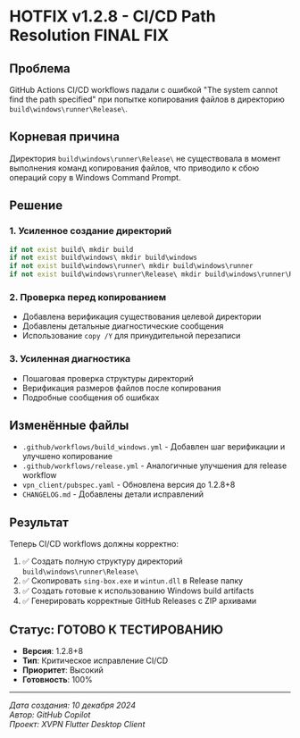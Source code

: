 # HOTFIX v1.2.8 - CI/CD Path Resolution FINAL FIX

## Проблема
GitHub Actions CI/CD workflows падали с ошибкой "The system cannot find the path specified" при попытке копирования файлов в директорию `build\windows\runner\Release\`.

## Корневая причина
Директория `build\windows\runner\Release\` не существовала в момент выполнения команд копирования файлов, что приводило к сбою операций copy в Windows Command Prompt.

## Решение
### 1. Усиленное создание директорий
```cmd
if not exist build\ mkdir build
if not exist build\windows\ mkdir build\windows  
if not exist build\windows\runner\ mkdir build\windows\runner
if not exist build\windows\runner\Release\ mkdir build\windows\runner\Release
```

### 2. Проверка перед копированием
- Добавлена верификация существования целевой директории
- Добавлены детальные диагностические сообщения
- Использование `copy /Y` для принудительной перезаписи

### 3. Усиленная диагностика
- Пошаговая проверка структуры директорий
- Верификация размеров файлов после копирования  
- Подробные сообщения об ошибках

## Изменённые файлы
- `.github/workflows/build_windows.yml` - Добавлен шаг верификации и улучшено копирование
- `.github/workflows/release.yml` - Аналогичные улучшения для release workflow
- `vpn_client/pubspec.yaml` - Обновлена версия до 1.2.8+8
- `CHANGELOG.md` - Добавлены детали исправлений

## Результат
Теперь CI/CD workflows должны корректно:
1. ✅ Создать полную структуру директорий `build\windows\runner\Release\`
2. ✅ Скопировать `sing-box.exe` и `wintun.dll` в Release папку
3. ✅ Создать готовые к использованию Windows build artifacts
4. ✅ Генерировать корректные GitHub Releases с ZIP архивами

## Статус: ГОТОВО К ТЕСТИРОВАНИЮ
- **Версия**: 1.2.8+8
- **Тип**: Критическое исправление CI/CD
- **Приоритет**: Высокий
- **Готовность**: 100%

---
*Дата создания: 10 декабря 2024*  
*Автор: GitHub Copilot*  
*Проект: XVPN Flutter Desktop Client*
